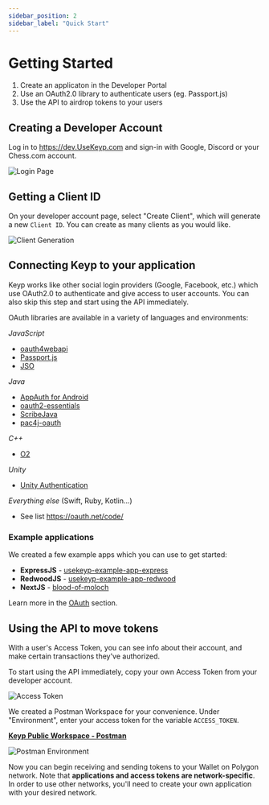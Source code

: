 ```yaml
---
sidebar_position: 2
sidebar_label: "Quick Start"
---
```


# Getting Started

1. Create an applicaton in the Developer Portal
2. Use an OAuth2.0 library to authenticate users (eg. Passport.js)
3. Use the API to airdrop tokens to your users

## Creating a Developer Account

Log in to https://dev.UseKeyp.com and sign-in with Google, Discord or your Chess.com account.

![Login Page](/img/dev-portal-login-page.png)

## Getting a Client ID

On your developer account page, select "Create Client", which will generate a new `Client ID`. You can create as many clients as you would like.

![Client Generation](/img/dev-portal-client-gen.gif)

## Connecting Keyp to your application

Keyp works like other social login providers (Google, Facebook, etc.) which use OAuth2.0 to authenticate and give access to user accounts. You can also skip this step and start using the API immediately.

OAuth libraries are available in a variety of languages and environments:

_JavaScript_

- [oauth4webapi](https://github.com/panva/oauth4webapi)
- [Passport.js](https://www.passportjs.org/packages/passport-oauth2/)
- [JSO](https://github.com/andreassolberg/jso)

_Java_

- [AppAuth for Android](https://github.com/openid/AppAuth-Android)
- [oauth2-essentials](https://github.com/dmfs/oauth2-essentials)
- [ScribeJava](https://github.com/scribejava/scribejava)
- [pac4j-oauth](https://www.pac4j.org/docs/clients/oauth.html)

_C++_

- [O2](https://github.com/pipacs/o2)

_Unity_

- [Unity Authentication](https://docs.unity.com/authentication/en/manual/PlatformSignInOpenIDConnect)

_Everything else_ (Swift, Ruby, Kotlin...)

- See list https://oauth.net/code/

### Example applications

We created a few example apps which you can use to get started:

- **ExpressJS** - [usekeyp-example-app-express](https://github.com/UseKeyp/usekeyp-example-app-express/)
- **RedwoodJS** - [usekeyp-example-app-redwood](https://github.com/UseKeyp/usekeyp-example-app-redwood/)
- **NextJS** - [blood-of-moloch](https://github.com/raid-guild/blood-of-moloch/pull/43)

Learn more in the [OAuth](/applications/oauth) section.

## Using the API to move tokens

With a user's Access Token, you can see info about their account, and make certain transactions they've authorized.

To start using the API immediately, copy your own Access Token from your developer account.

![Access Token](/img/dev-portal-access-token.png)

We created a Postman Workspace for your convenience. Under "Environment", enter your access token for the variable `ACCESS_TOKEN`.

**[Keyp Public Workspace - Postman](https://www.postman.com/speeding-spaceship-663022/workspace/keyp-public-workspace/collection/25667367-e1156fb2-60c3-4a42-b76b-47902a22512e?ctx=documentation)**

![Postman Environment](/img/dev-portal-postman-environment.png)

Now you can begin receiving and sending tokens to your Wallet on Polygon network. Note that **applications and access tokens are network-specific**. In order to use other networks, you'll need to create your own application with your desired network.
